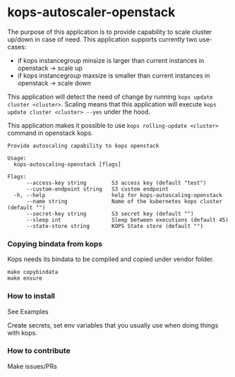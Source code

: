 # kops-autoscaler-openstack

The purpose of this application is to provide capability to scale cluster up/down in case of need. This application supports currently two use-cases:

- if kops instancegroup minsize is larger than current instances in openstack -> scale up 
- if kops instancegroup maxsize is smaller than current instances in openstack -> scale down

This application will detect the need of change by running `kops update cluster <cluster>`. Scaling means that this application will execute `kops update cluster <cluster> --yes` under the hood.

This application makes it possible to use `kops rolling-update <cluster>` command in openstack kops. 

```
Provide autoscaling capability to kops openstack

Usage:
  kops-autoscaling-openstack [flags]

Flags:
      --access-key string        S3 access key (default "test")
      --custom-endpoint string   S3 custom endpoint
  -h, --help                     help for kops-autoscaling-openstack
      --name string              Name of the kubernetes kops cluster (default "")
      --secret-key string        S3 secret key (default "")
      --sleep int                Sleep between executions (default 45)
      --state-store string       KOPS State store (default "")
```

### Copying bindata from kops

Kops needs its bindata to be compiled and copied under vendor folder.

```
make copybindata
make ensure
```

### How to install

See Examples

Create secrets, set env variables that you usually use when doing things with kops. 

### How to contribute

Make issues/PRs
